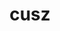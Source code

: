 ---
title: "cusz"
layout: cache
categories: [package, develop]
meta: {"compilers": ["gcc@=11.4.0"], "num_specs": 22, "num_specs_by_stack": {"e4s": 18, "e4s-neoverse_v1": 4, "root": 22}, "oss": ["ubuntu22.04"], "platforms": ["linux"], "stacks": ["e4s", "e4s-neoverse_v1", "root"], "targets": ["neoverse_v1", "x86_64_v3"], "versions": ["0.14.0", "0.6.0", "0.9.0rc3"]}
spec_details: [{"compiler": "gcc@=11.4.0", "hash": "3sgb3hsyzclmgmov5mjdb4zwz4ne2s5o", "os": "ubuntu22.04", "platform": "linux", "size": "-", "stacks": ["e4s", "root"], "tarball": "https://binaries.spack.io/develop/build_cache/linux-ubuntu22.04-x86_64_v3/gcc-11.4.0/cusz-0.9.0rc3/linux-ubuntu22.04-x86_64_v3-gcc-11.4.0-cusz-0.9.0rc3-3sgb3hsyzclmgmov5mjdb4zwz4ne2s5o.spack", "target": "x86_64_v3", "variants": ["build_system=cmake", "build_type=Release", "+cuda", "cuda_arch=90", "generator=make", "~ipo", "patches=df65e7a"], "versions": ["0.9.0rc3"]}, {"compiler": "gcc@=11.4.0", "hash": "3w3m74z6j42nw2vmn2gin3bnp5nptrhq", "os": "ubuntu22.04", "platform": "linux", "size": "-", "stacks": ["e4s", "root"], "tarball": "https://binaries.spack.io/develop/build_cache/linux-ubuntu22.04-x86_64_v3/gcc-11.4.0/cusz-0.14.0/linux-ubuntu22.04-x86_64_v3-gcc-11.4.0-cusz-0.14.0-3w3m74z6j42nw2vmn2gin3bnp5nptrhq.spack", "target": "x86_64_v3", "variants": ["build_system=cmake", "build_type=Release", "+cuda", "cuda_arch=80", "generator=make", "~ipo", "patches=c8951b4"], "versions": ["0.14.0"]}, {"compiler": "gcc@=11.4.0", "hash": "5rwx3hyhyzabscof7vrnvu7j7wxddpej", "os": "ubuntu22.04", "platform": "linux", "size": "-", "stacks": ["e4s", "root"], "tarball": "https://binaries.spack.io/develop/build_cache/linux-ubuntu22.04-x86_64_v3/gcc-11.4.0/cusz-0.14.0/linux-ubuntu22.04-x86_64_v3-gcc-11.4.0-cusz-0.14.0-5rwx3hyhyzabscof7vrnvu7j7wxddpej.spack", "target": "x86_64_v3", "variants": ["build_system=cmake", "build_type=Release", "+cuda", "cuda_arch=90", "generator=make", "~ipo", "patches=c8951b4"], "versions": ["0.14.0"]}, {"compiler": "gcc@=11.4.0", "hash": "7xw62hcsytsw33giyw6fcsxqdgt7ek6q", "os": "ubuntu22.04", "platform": "linux", "size": "-", "stacks": ["e4s", "root"], "tarball": "https://binaries.spack.io/develop/build_cache/linux-ubuntu22.04-x86_64_v3/gcc-11.4.0/cusz-0.6.0/linux-ubuntu22.04-x86_64_v3-gcc-11.4.0-cusz-0.6.0-7xw62hcsytsw33giyw6fcsxqdgt7ek6q.spack", "target": "x86_64_v3", "variants": ["build_system=cmake", "build_type=Release", "+cuda", "cuda_arch=90", "generator=make", "~ipo"], "versions": ["0.6.0"]}, {"compiler": "gcc@=11.4.0", "hash": "brgy3wmkbjxh3emja7cyfuvoan4yyhfm", "os": "ubuntu22.04", "platform": "linux", "size": "-", "stacks": ["e4s", "root"], "tarball": "https://binaries.spack.io/develop/build_cache/linux-ubuntu22.04-x86_64_v3/gcc-11.4.0/cusz-0.14.0/linux-ubuntu22.04-x86_64_v3-gcc-11.4.0-cusz-0.14.0-brgy3wmkbjxh3emja7cyfuvoan4yyhfm.spack", "target": "x86_64_v3", "variants": ["build_system=cmake", "build_type=Release", "+cuda", "cuda_arch=90", "generator=make", "~ipo", "patches=c8951b4"], "versions": ["0.14.0"]}, {"compiler": "gcc@=11.4.0", "hash": "cdesdhauztvgcltu6qsygpv33c33z7pe", "os": "ubuntu22.04", "platform": "linux", "size": "-", "stacks": ["e4s", "root"], "tarball": "https://binaries.spack.io/develop/build_cache/linux-ubuntu22.04-x86_64_v3/gcc-11.4.0/cusz-0.9.0rc3/linux-ubuntu22.04-x86_64_v3-gcc-11.4.0-cusz-0.9.0rc3-cdesdhauztvgcltu6qsygpv33c33z7pe.spack", "target": "x86_64_v3", "variants": ["build_system=cmake", "build_type=Release", "+cuda", "cuda_arch=90", "generator=make", "~ipo", "patches=df65e7a"], "versions": ["0.9.0rc3"]}, {"compiler": "gcc@=11.4.0", "hash": "duurbnqds4odapesflhbsaur6lzpfz5k", "os": "ubuntu22.04", "platform": "linux", "size": "-", "stacks": ["e4s", "root"], "tarball": "https://binaries.spack.io/develop/build_cache/linux-ubuntu22.04-x86_64_v3/gcc-11.4.0/cusz-0.14.0/linux-ubuntu22.04-x86_64_v3-gcc-11.4.0-cusz-0.14.0-duurbnqds4odapesflhbsaur6lzpfz5k.spack", "target": "x86_64_v3", "variants": ["build_system=cmake", "build_type=Release", "+cuda", "cuda_arch=80", "generator=make", "~ipo", "patches=c8951b4"], "versions": ["0.14.0"]}, {"compiler": "gcc@=11.4.0", "hash": "hlt4t4mjihdj6uchm77xbpa4lt77uebq", "os": "ubuntu22.04", "platform": "linux", "size": "-", "stacks": ["e4s", "root"], "tarball": "https://binaries.spack.io/develop/build_cache/linux-ubuntu22.04-x86_64_v3/gcc-11.4.0/cusz-0.14.0/linux-ubuntu22.04-x86_64_v3-gcc-11.4.0-cusz-0.14.0-hlt4t4mjihdj6uchm77xbpa4lt77uebq.spack", "target": "x86_64_v3", "variants": ["build_system=cmake", "build_type=Release", "+cuda", "cuda_arch=90", "generator=make", "~ipo", "patches=c8951b4"], "versions": ["0.14.0"]}, {"compiler": "gcc@=11.4.0", "hash": "jsasiu3af3rrs7vzw4frmpnkdalmmx6u", "os": "ubuntu22.04", "platform": "linux", "size": "-", "stacks": ["e4s-neoverse_v1", "root"], "tarball": "https://binaries.spack.io/develop/build_cache/linux-ubuntu22.04-neoverse_v1/gcc-11.4.0/cusz-0.6.0/linux-ubuntu22.04-neoverse_v1-gcc-11.4.0-cusz-0.6.0-jsasiu3af3rrs7vzw4frmpnkdalmmx6u.spack", "target": "neoverse_v1", "variants": ["build_system=cmake", "build_type=Release", "+cuda", "cuda_arch=75", "generator=make", "~ipo"], "versions": ["0.6.0"]}, {"compiler": "gcc@=11.4.0", "hash": "kgbbac2coxposaluqo37wc7ttt5cqqb4", "os": "ubuntu22.04", "platform": "linux", "size": "-", "stacks": ["e4s", "root"], "tarball": "https://binaries.spack.io/develop/build_cache/linux-ubuntu22.04-x86_64_v3/gcc-11.4.0/cusz-0.9.0rc3/linux-ubuntu22.04-x86_64_v3-gcc-11.4.0-cusz-0.9.0rc3-kgbbac2coxposaluqo37wc7ttt5cqqb4.spack", "target": "x86_64_v3", "variants": ["build_system=cmake", "build_type=Release", "+cuda", "cuda_arch=90", "generator=make", "~ipo", "patches=df65e7a"], "versions": ["0.9.0rc3"]}, {"compiler": "gcc@=11.4.0", "hash": "ohtccqox2sbjnllsghnvlczmjwoglh6o", "os": "ubuntu22.04", "platform": "linux", "size": "-", "stacks": ["e4s", "root"], "tarball": "https://binaries.spack.io/develop/build_cache/linux-ubuntu22.04-x86_64_v3/gcc-11.4.0/cusz-0.14.0/linux-ubuntu22.04-x86_64_v3-gcc-11.4.0-cusz-0.14.0-ohtccqox2sbjnllsghnvlczmjwoglh6o.spack", "target": "x86_64_v3", "variants": ["build_system=cmake", "build_type=Release", "+cuda", "cuda_arch=90", "generator=make", "~ipo", "patches=c8951b4"], "versions": ["0.14.0"]}, {"compiler": "gcc@=11.4.0", "hash": "pdccdqr2bieajv347k5zkskwvj34qzf7", "os": "ubuntu22.04", "platform": "linux", "size": "-", "stacks": ["e4s", "root"], "tarball": "https://binaries.spack.io/develop/build_cache/linux-ubuntu22.04-x86_64_v3/gcc-11.4.0/cusz-0.9.0rc3/linux-ubuntu22.04-x86_64_v3-gcc-11.4.0-cusz-0.9.0rc3-pdccdqr2bieajv347k5zkskwvj34qzf7.spack", "target": "x86_64_v3", "variants": ["build_system=cmake", "build_type=Release", "+cuda", "cuda_arch=80", "generator=make", "~ipo", "patches=df65e7a"], "versions": ["0.9.0rc3"]}, {"compiler": "gcc@=11.4.0", "hash": "pxcnfapsmjfhg6lk23nomgynszu7py5h", "os": "ubuntu22.04", "platform": "linux", "size": "-", "stacks": ["e4s", "root"], "tarball": "https://binaries.spack.io/develop/build_cache/linux-ubuntu22.04-x86_64_v3/gcc-11.4.0/cusz-0.9.0rc3/linux-ubuntu22.04-x86_64_v3-gcc-11.4.0-cusz-0.9.0rc3-pxcnfapsmjfhg6lk23nomgynszu7py5h.spack", "target": "x86_64_v3", "variants": ["build_system=cmake", "build_type=Release", "+cuda", "cuda_arch=80", "generator=make", "~ipo", "patches=df65e7a"], "versions": ["0.9.0rc3"]}, {"compiler": "gcc@=11.4.0", "hash": "rifpjmliuubbrkgoqclclbunj5mmespm", "os": "ubuntu22.04", "platform": "linux", "size": "-", "stacks": ["e4s", "root"], "tarball": "https://binaries.spack.io/develop/build_cache/linux-ubuntu22.04-x86_64_v3/gcc-11.4.0/cusz-0.9.0rc3/linux-ubuntu22.04-x86_64_v3-gcc-11.4.0-cusz-0.9.0rc3-rifpjmliuubbrkgoqclclbunj5mmespm.spack", "target": "x86_64_v3", "variants": ["build_system=cmake", "build_type=Release", "+cuda", "cuda_arch=80", "generator=make", "~ipo", "patches=df65e7a"], "versions": ["0.9.0rc3"]}, {"compiler": "gcc@=11.4.0", "hash": "rys7yu5kyt4kb6jr6fc4gyl5jsep7faa", "os": "ubuntu22.04", "platform": "linux", "size": "-", "stacks": ["e4s-neoverse_v1", "root"], "tarball": "https://binaries.spack.io/develop/build_cache/linux-ubuntu22.04-neoverse_v1/gcc-11.4.0/cusz-0.6.0/linux-ubuntu22.04-neoverse_v1-gcc-11.4.0-cusz-0.6.0-rys7yu5kyt4kb6jr6fc4gyl5jsep7faa.spack", "target": "neoverse_v1", "variants": ["build_system=cmake", "build_type=Release", "+cuda", "cuda_arch=80", "generator=make", "~ipo"], "versions": ["0.6.0"]}, {"compiler": "gcc@=11.4.0", "hash": "s4s4rzhgkygf6d3dbsilljuieatzfrhi", "os": "ubuntu22.04", "platform": "linux", "size": "-", "stacks": ["e4s", "root"], "tarball": "https://binaries.spack.io/develop/build_cache/linux-ubuntu22.04-x86_64_v3/gcc-11.4.0/cusz-0.9.0rc3/linux-ubuntu22.04-x86_64_v3-gcc-11.4.0-cusz-0.9.0rc3-s4s4rzhgkygf6d3dbsilljuieatzfrhi.spack", "target": "x86_64_v3", "variants": ["build_system=cmake", "build_type=Release", "+cuda", "cuda_arch=80", "generator=make", "~ipo", "patches=df65e7a"], "versions": ["0.9.0rc3"]}, {"compiler": "gcc@=11.4.0", "hash": "t6oaxhxcj2xtr4zzxoijdzd7y46hgw4o", "os": "ubuntu22.04", "platform": "linux", "size": "-", "stacks": ["e4s-neoverse_v1", "root"], "tarball": "https://binaries.spack.io/develop/build_cache/linux-ubuntu22.04-neoverse_v1/gcc-11.4.0/cusz-0.6.0/linux-ubuntu22.04-neoverse_v1-gcc-11.4.0-cusz-0.6.0-t6oaxhxcj2xtr4zzxoijdzd7y46hgw4o.spack", "target": "neoverse_v1", "variants": ["build_system=cmake", "build_type=Release", "+cuda", "cuda_arch=75", "generator=make", "~ipo"], "versions": ["0.6.0"]}, {"compiler": "gcc@=11.4.0", "hash": "ta46fla2zrrivqjnwcb47q22thanvwdx", "os": "ubuntu22.04", "platform": "linux", "size": "-", "stacks": ["e4s", "root"], "tarball": "https://binaries.spack.io/develop/build_cache/linux-ubuntu22.04-x86_64_v3/gcc-11.4.0/cusz-0.6.0/linux-ubuntu22.04-x86_64_v3-gcc-11.4.0-cusz-0.6.0-ta46fla2zrrivqjnwcb47q22thanvwdx.spack", "target": "x86_64_v3", "variants": ["build_system=cmake", "build_type=Release", "+cuda", "cuda_arch=80", "generator=make", "~ipo"], "versions": ["0.6.0"]}, {"compiler": "gcc@=11.4.0", "hash": "tg2fjcokrjowwg2iectmnvwkk4g3jhyc", "os": "ubuntu22.04", "platform": "linux", "size": "-", "stacks": ["e4s", "root"], "tarball": "https://binaries.spack.io/develop/build_cache/linux-ubuntu22.04-x86_64_v3/gcc-11.4.0/cusz-0.9.0rc3/linux-ubuntu22.04-x86_64_v3-gcc-11.4.0-cusz-0.9.0rc3-tg2fjcokrjowwg2iectmnvwkk4g3jhyc.spack", "target": "x86_64_v3", "variants": ["build_system=cmake", "build_type=Release", "+cuda", "cuda_arch=90", "generator=make", "~ipo", "patches=df65e7a"], "versions": ["0.9.0rc3"]}, {"compiler": "gcc@=11.4.0", "hash": "uudhumhddk6bwiapwgdcg7zyexj5w7jh", "os": "ubuntu22.04", "platform": "linux", "size": "-", "stacks": ["e4s-neoverse_v1", "root"], "tarball": "https://binaries.spack.io/develop/build_cache/linux-ubuntu22.04-neoverse_v1/gcc-11.4.0/cusz-0.6.0/linux-ubuntu22.04-neoverse_v1-gcc-11.4.0-cusz-0.6.0-uudhumhddk6bwiapwgdcg7zyexj5w7jh.spack", "target": "neoverse_v1", "variants": ["build_system=cmake", "build_type=Release", "+cuda", "cuda_arch=80", "generator=make", "~ipo"], "versions": ["0.6.0"]}, {"compiler": "gcc@=11.4.0", "hash": "v2xq5jtu3dkuq67qn37uosshzmhwdxkd", "os": "ubuntu22.04", "platform": "linux", "size": "-", "stacks": ["e4s", "root"], "tarball": "https://binaries.spack.io/develop/build_cache/linux-ubuntu22.04-x86_64_v3/gcc-11.4.0/cusz-0.14.0/linux-ubuntu22.04-x86_64_v3-gcc-11.4.0-cusz-0.14.0-v2xq5jtu3dkuq67qn37uosshzmhwdxkd.spack", "target": "x86_64_v3", "variants": ["build_system=cmake", "build_type=Release", "+cuda", "cuda_arch=80", "generator=make", "~ipo", "patches=c8951b4"], "versions": ["0.14.0"]}, {"compiler": "gcc@=11.4.0", "hash": "z6lrokk4trsrt77rfxnsfv6qim356tru", "os": "ubuntu22.04", "platform": "linux", "size": "-", "stacks": ["e4s", "root"], "tarball": "https://binaries.spack.io/develop/build_cache/linux-ubuntu22.04-x86_64_v3/gcc-11.4.0/cusz-0.14.0/linux-ubuntu22.04-x86_64_v3-gcc-11.4.0-cusz-0.14.0-z6lrokk4trsrt77rfxnsfv6qim356tru.spack", "target": "x86_64_v3", "variants": ["build_system=cmake", "build_type=Release", "+cuda", "cuda_arch=80", "generator=make", "~ipo", "patches=c8951b4"], "versions": ["0.14.0"]}]
---